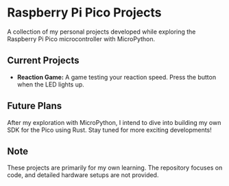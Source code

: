 # Raspberry Pi Pico Projects

A collection of my personal projects developed while exploring the Raspberry Pi Pico microcontroller with MicroPython.

## Current Projects
- **Reaction Game:** A game testing your reaction speed. Press the button when the LED lights up.

## Future Plans
After my exploration with MicroPython, I intend to dive into building my own SDK for the Pico using Rust. Stay tuned for more exciting developments!

## Note
These projects are primarily for my own learning. The repository focuses on code, and detailed hardware setups are not provided.
